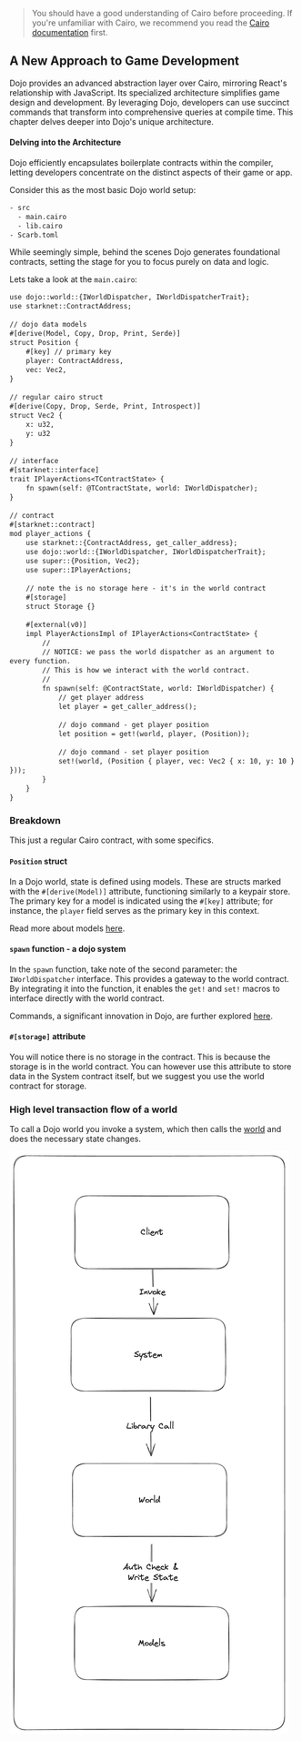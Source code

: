 > You should have a good understanding of Cairo before proceeding. If you're unfamiliar with Cairo, we recommend you read the [Cairo documentation](https://book.cairo-lang.org/title-page.html) first.

## A New Approach to Game Development

Dojo provides an advanced abstraction layer over Cairo, mirroring React's relationship with JavaScript. Its specialized architecture simplifies game design and development. By leveraging Dojo, developers can use succinct commands that transform into comprehensive queries at compile time. This chapter delves deeper into Dojo's unique architecture.

#### Delving into the Architecture

Dojo efficiently encapsulates boilerplate contracts within the compiler, letting developers concentrate on the distinct aspects of their game or app.

Consider this as the most basic Dojo world setup:

```rust,ignore
- src
  - main.cairo
  - lib.cairo
- Scarb.toml
```

While seemingly simple, behind the scenes Dojo generates foundational contracts, setting the stage for you to focus purely on data and logic. 

Lets take a look at the `main.cairo`:

```rust,ignore
use dojo::world::{IWorldDispatcher, IWorldDispatcherTrait};
use starknet::ContractAddress;

// dojo data models
#[derive(Model, Copy, Drop, Print, Serde)]
struct Position {
    #[key] // primary key
    player: ContractAddress,
    vec: Vec2,
}

// regular cairo struct
#[derive(Copy, Drop, Serde, Print, Introspect)]
struct Vec2 {
    x: u32,
    y: u32
}

// interface
#[starknet::interface]
trait IPlayerActions<TContractState> {
    fn spawn(self: @TContractState, world: IWorldDispatcher);
}

// contract
#[starknet::contract]
mod player_actions {
    use starknet::{ContractAddress, get_caller_address};
    use dojo::world::{IWorldDispatcher, IWorldDispatcherTrait};
    use super::{Position, Vec2};
    use super::IPlayerActions;

    // note the is no storage here - it's in the world contract
    #[storage]
    struct Storage {}

    #[external(v0)]
    impl PlayerActionsImpl of IPlayerActions<ContractState> {
        // 
        // NOTICE: we pass the world dispatcher as an argument to every function. 
        // This is how we interact with the world contract.
        //
        fn spawn(self: @ContractState, world: IWorldDispatcher) {
            // get player address
            let player = get_caller_address();

            // dojo command - get player position
            let position = get!(world, player, (Position));

            // dojo command - set player position
            set!(world, (Position { player, vec: Vec2 { x: 10, y: 10 } }));
        }
    }
}
```

### Breakdown

This just a regular Cairo contract, with some specifics.

#### `Position` struct

In a Dojo world, state is defined using models. These are structs marked with the `#[derive(Model)]` attribute, functioning similarly to a keypair store. The primary key for a model is indicated using the `#[key]` attribute; for instance, the `player` field serves as the primary key in this context.

Read more about models [here](./models.md).

#### `spawn` function - a dojo system

In the `spawn` function, take note of the second parameter: the `IWorldDispatcher` interface. This provides a gateway to the world contract. By integrating it into the function, it enables the `get!` and `set!` macros to interface directly with the world contract. 

Commands, a significant innovation in Dojo, are further explored [here](./commands.md).

#### `#[storage]` attribute

You will notice there is no storage in the contract. This is because the storage is in the world contract. You can however use this attribute to store data in the System contract itself, but we suggest you use the world contract for storage.

### High level transaction flow of a world

To call a Dojo world you invoke a system, which then calls the [world](./world.md) and does the necessary state changes.

![Dojo World](../images/world_flow.png)
